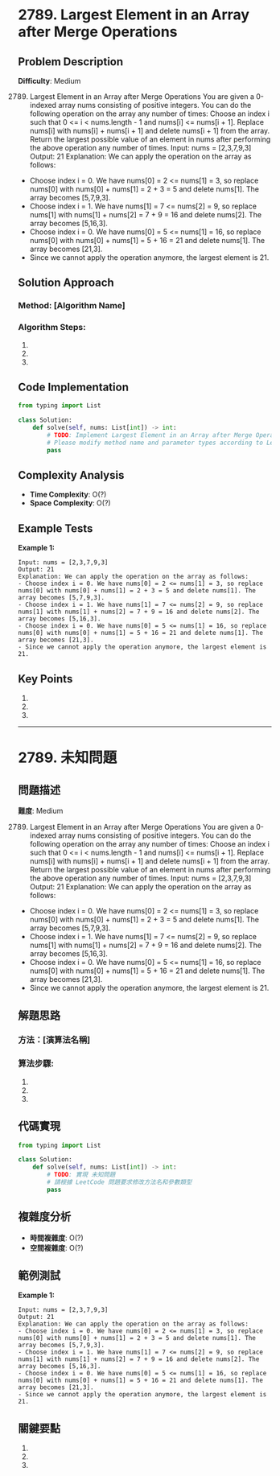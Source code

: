 # 2789. Largest Element in an Array after Merge Operations

## Problem Description

**Difficulty**: Medium

2789. Largest Element in an Array after Merge Operations
You are given a 0-indexed array nums consisting of positive integers.
You can do the following operation on the array any number of times:
Choose an index i such that 0 <= i < nums.length - 1 and nums[i] <= nums[i + 1]. Replace nums[i] with nums[i] + nums[i + 1] and delete nums[i + 1] from the array.
Return the largest possible value of an element in nums after performing the above operation any number of times.
Input: nums = [2,3,7,9,3]
Output: 21
Explanation: We can apply the operation on the array as follows:
- Choose index i = 0. We have nums[0] = 2 <= nums[1] = 3, so replace nums[0] with nums[0] + nums[1] = 2 + 3 = 5 and delete nums[1]. The array becomes [5,7,9,3].
- Choose index i = 1. We have nums[1] = 7 <= nums[2] = 9, so replace nums[1] with nums[1] + nums[2] = 7 + 9 = 16 and delete nums[2]. The array becomes [5,16,3].
- Choose index i = 0. We have nums[0] = 5 <= nums[1] = 16, so replace nums[0] with nums[0] + nums[1] = 5 + 16 = 21 and delete nums[1]. The array becomes [21,3].
- Since we cannot apply the operation anymore, the largest element is 21.

## Solution Approach

### Method: [Algorithm Name]

<!-- Please describe the solution approach here -->

### Algorithm Steps:

1. <!-- Step 1 -->
2. <!-- Step 2 -->
3. <!-- Step 3 -->

## Code Implementation

```python
from typing import List

class Solution:
    def solve(self, nums: List[int]) -> int:
        # TODO: Implement Largest Element in an Array after Merge Operations
        # Please modify method name and parameter types according to LeetCode requirements
        pass
```

## Complexity Analysis

- **Time Complexity**: O(?) <!-- Please fill in time complexity -->
- **Space Complexity**: O(?) <!-- Please fill in space complexity -->

## Example Tests

**Example 1:**
```
Input: nums = [2,3,7,9,3]
Output: 21
Explanation: We can apply the operation on the array as follows:
- Choose index i = 0. We have nums[0] = 2 <= nums[1] = 3, so replace nums[0] with nums[0] + nums[1] = 2 + 3 = 5 and delete nums[1]. The array becomes [5,7,9,3].
- Choose index i = 1. We have nums[1] = 7 <= nums[2] = 9, so replace nums[1] with nums[1] + nums[2] = 7 + 9 = 16 and delete nums[2]. The array becomes [5,16,3].
- Choose index i = 0. We have nums[0] = 5 <= nums[1] = 16, so replace nums[0] with nums[0] + nums[1] = 5 + 16 = 21 and delete nums[1]. The array becomes [21,3].
- Since we cannot apply the operation anymore, the largest element is 21.
```

## Key Points

1. <!-- Key point 1 -->
2. <!-- Key point 2 -->
3. <!-- Key point 3 -->

---

# 2789. 未知問題

## 問題描述

**難度**: Medium

2789. Largest Element in an Array after Merge Operations
You are given a 0-indexed array nums consisting of positive integers.
You can do the following operation on the array any number of times:
Choose an index i such that 0 <= i < nums.length - 1 and nums[i] <= nums[i + 1]. Replace nums[i] with nums[i] + nums[i + 1] and delete nums[i + 1] from the array.
Return the largest possible value of an element in nums after performing the above operation any number of times.
Input: nums = [2,3,7,9,3]
Output: 21
Explanation: We can apply the operation on the array as follows:
- Choose index i = 0. We have nums[0] = 2 <= nums[1] = 3, so replace nums[0] with nums[0] + nums[1] = 2 + 3 = 5 and delete nums[1]. The array becomes [5,7,9,3].
- Choose index i = 1. We have nums[1] = 7 <= nums[2] = 9, so replace nums[1] with nums[1] + nums[2] = 7 + 9 = 16 and delete nums[2]. The array becomes [5,16,3].
- Choose index i = 0. We have nums[0] = 5 <= nums[1] = 16, so replace nums[0] with nums[0] + nums[1] = 5 + 16 = 21 and delete nums[1]. The array becomes [21,3].
- Since we cannot apply the operation anymore, the largest element is 21.

## 解題思路

### 方法：[演算法名稱]

<!-- 請在此處描述解題思路 -->

### 算法步驟:

1. <!-- 步驟 1 -->
2. <!-- 步驟 2 -->
3. <!-- 步驟 3 -->

## 代碼實現

```python
from typing import List

class Solution:
    def solve(self, nums: List[int]) -> int:
        # TODO: 實現 未知問題
        # 請根據 LeetCode 問題要求修改方法名和參數類型
        pass
```

## 複雜度分析

- **時間複雜度**: O(?) <!-- 請填入時間複雜度 -->
- **空間複雜度**: O(?) <!-- 請填入空間複雜度 -->

## 範例測試

**Example 1:**
```
Input: nums = [2,3,7,9,3]
Output: 21
Explanation: We can apply the operation on the array as follows:
- Choose index i = 0. We have nums[0] = 2 <= nums[1] = 3, so replace nums[0] with nums[0] + nums[1] = 2 + 3 = 5 and delete nums[1]. The array becomes [5,7,9,3].
- Choose index i = 1. We have nums[1] = 7 <= nums[2] = 9, so replace nums[1] with nums[1] + nums[2] = 7 + 9 = 16 and delete nums[2]. The array becomes [5,16,3].
- Choose index i = 0. We have nums[0] = 5 <= nums[1] = 16, so replace nums[0] with nums[0] + nums[1] = 5 + 16 = 21 and delete nums[1]. The array becomes [21,3].
- Since we cannot apply the operation anymore, the largest element is 21.
```

## 關鍵要點

1. <!-- 關鍵點 1 -->
2. <!-- 關鍵點 2 -->
3. <!-- 關鍵點 3 -->
